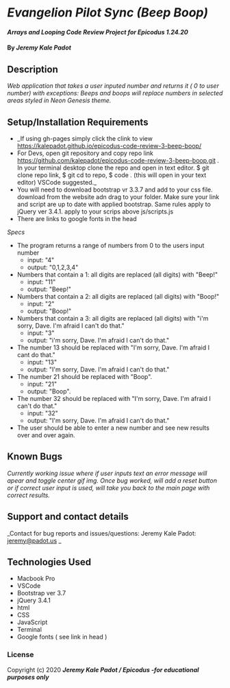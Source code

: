 # _Evangelion Pilot Sync (Beep Boop)_

#### _Arrays and Looping Code Review Project for Epicodus 1.24.20_

#### By _**Jeremy Kale Padot**_

## Description

_Web application that takes a user inputed number and returns it ( 0 to user number) with exceptions: Beeps and boops will replace numbers in selected areas styled in Neon Genesis theme._

## Setup/Installation Requirements

* _If using gh-pages simply click the clink to view 
https://kalepadot.github.io/epicodus-code-review-3-beep-boop/
* For Devs, open git repository and copy repo link https://github.com/kalepadot/epicodus-code-review-3-beep-boop.git . In your terminal desktop clone the repo and open in text editor. $ git clone repo link, $ git cd to repo, $ code . (this will open in your text editor) VSCode suggested._
* You will need to download bootstrap vr 3.3.7 and add to your css file. download from the website adn drag to your folder. Make sure your link and script are up to date with applied bootstrap. Same rules apply to jQuery ver 3.4.1. apply to your scrips above js/scripts.js
* There are links to google fonts in the head

_Specs_
* The program returns a range of numbers from 0 to the users input number
  * input: "4"
  * output: "0,1,2,3,4"
* Numbers that contain a 1: all digits are replaced (all digits) with "Beep!"
  * input: "11"
  * output: "Beep!"
* Numbers that contain a 2: all digits are replaced (all digits) with "Boop!"
  * input: "2"
  * output: "Boop!"
* Numbers that contain a 3: all digits are replaced (all digits) with "i'm sorry, Dave. I'm afraid I can't do that."
  * input: "3"
  * output: "i'm sorry, Dave. I'm afraid I can't do that."
* The number 13 should be replaced with "I'm sorry, Dave. I'm afraid I cant do that."
  * input: "13" 
  * output: "I'm sorry, Dave. I'm afraid I can't do that."
* The number 21 should be replaced with "Boop".
  * input: "21"
  * output: "Boop".
* The number 32 should be replaced with "I'm sorry, Dave. I'm afraid I can't do that."
  * input: "32"
  * output: "I'm sorry, Dave. I'm afraid I can't do that."
* The user should be able to enter a new number and see new results over and over again.

## Known Bugs

_Currently working issue where if user inputs text an error message will apear and toggle center gif img. Once bug worked, will add a reset button or if correct user input is used, will take you back to the main page with correct results._

## Support and contact details

_Contact for bug reports and issues/questions:
Jeremy Kale Padot:  jeremy@padot.us _

## Technologies Used

* Macbook Pro
* VSCode
* Bootstrap ver 3.7
* jQuery 3.4.1
* html
* CSS
* JavaScript
* Terminal 
* Google fonts ( see link in head )

### License



Copyright (c) 2020 **_Jeremy Kale Padot / Epicodus -for educational purposes only_**
